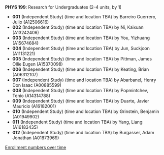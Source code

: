 **PHYS 199**: Research for Undergraduates (2–4 units, by 1)

- **001** (Independent Study) (time and location TBA) by Barreiro Guerrero, Julio (A12506616)
- **002** (Independent Study) (time and location TBA) by Ni, Kaixuan (A13242406)
- **003** (Independent Study) (time and location TBA) by You, Yizhuang (A15674684)
- **004** (Independent Study) (time and location TBA) by Jun, Suckjoon (A11131221)
- **005** (Independent Study) (time and location TBA) by Pittman, James Ollie Eugen (A15370098)
- **006** (Independent Study) (time and location TBA) by Keating, Brian (A06312107)
- **007** (Independent Study) (time and location TBA) by Abarbanel, Henry Don Isaac (A00885599)
- **008** (Independent Study) (time and location TBA) by Popmintchev, Tenio (A14314788)
- **009** (Independent Study) (time and location TBA) by Duarte, Javier Mauricio (A16182001)
- **010** (Independent Study) (time and location TBA) by Grinstein, Benjamin (A01949902)
- **011** (Independent Study) (time and location TBA) by Yang, Liang (A16183435)
- **012** (Independent Study) (time and location TBA) by Burgasser, Adam Jonathan (A01873969)

[Enrollment numbers over time](./PHYS199.tsv)
